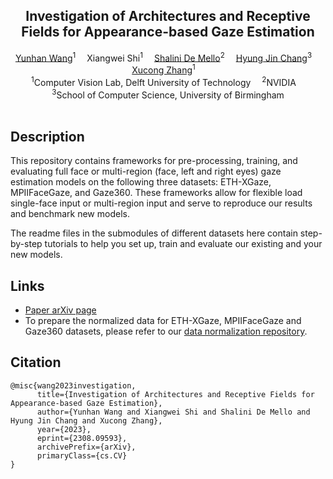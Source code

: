 
<div align="center">

<h2>Investigation of Architectures and Receptive Fields for Appearance-based Gaze Estimation</h2>

<div>
    <a href='https://yunhanwang1105.github.io/' target='_blank'>Yunhan Wang</a><sup>1</sup>&emsp;
    Xiangwei Shi</a><sup>1</sup>&emsp;
    <a href='https://research.nvidia.com/person/shalini-de-mello' target='_blank'>Shalini De  Mello</a><sup>2</sup>&emsp;
    <a href='https://hyungjinchang.wordpress.com/' target='_blank'>Hyung Jin Chang</a><sup>3</sup>&emsp;
    <a href='https://www.ccmitss.com/zhang' target='_blank'>Xucong Zhang</a><sup>1</sup>&emsp;
</div>

<div>
    <sup>1</sup>Computer Vision Lab, Delft University of Technology&emsp;
    <sup>2</sup>NVIDIA&emsp; <br>
    <sup>3</sup>School of Computer Science, University of Birmingham
</div>

</div>

<br/>

## Description
This repository contains frameworks for pre-processing, training, and evaluating full face or multi-region (face, left and right eyes) gaze estimation models on the following three datasets: ETH-XGaze, MPIIFaceGaze, and Gaze360. These frameworks allow for flexible load single-face input or multi-region input and serve to reproduce our results and benchmark new models.

The readme files in the submodules of different datasets here contain step-by-step tutorials to help you set up, train and evaluate our existing and your new models. 

## Links
- [Paper arXiv page](https://arxiv.org/abs/2308.09593)
- To prepare the normalized data for ETH-XGaze, MPIIFaceGaze and Gaze360 datasets, please refer to our [data normalization repository](https://github.com/X-Shi/Data-Normalization-Gaze-Estimation).

## Citation
```
@misc{wang2023investigation,
      title={Investigation of Architectures and Receptive Fields for Appearance-based Gaze Estimation}, 
      author={Yunhan Wang and Xiangwei Shi and Shalini De Mello and Hyung Jin Chang and Xucong Zhang},
      year={2023},
      eprint={2308.09593},
      archivePrefix={arXiv},
      primaryClass={cs.CV}
}
```
